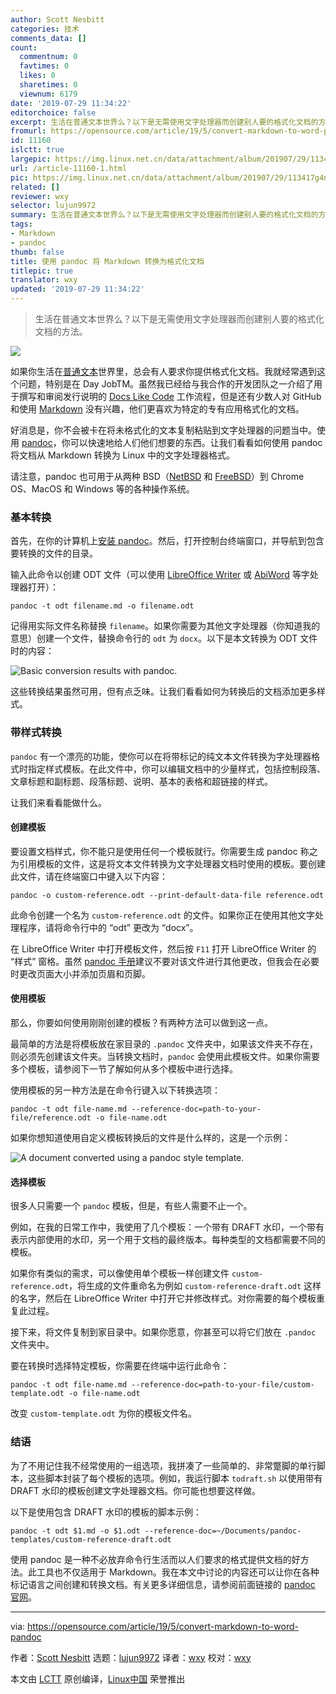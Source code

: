 ```yaml
---
author: Scott Nesbitt
categories: 技术
comments_data: []
count:
  commentnum: 0
  favtimes: 0
  likes: 0
  sharetimes: 0
  viewnum: 6179
date: '2019-07-29 11:34:22'
editorchoice: false
excerpt: 生活在普通文本世界么？以下是无需使用文字处理器而创建别人要的格式化文档的方法。
fromurl: https://opensource.com/article/19/5/convert-markdown-to-word-pandoc
id: 11160
islctt: true
largepic: https://img.linux.net.cn/data/attachment/album/201907/29/113417g4nyk0u8nnndn4b8.jpg
url: /article-11160-1.html
pic: https://img.linux.net.cn/data/attachment/album/201907/29/113417g4nyk0u8nnndn4b8.jpg.thumb.jpg
related: []
reviewer: wxy
selector: lujun9972
summary: 生活在普通文本世界么？以下是无需使用文字处理器而创建别人要的格式化文档的方法。
tags:
- Markdown
- pandoc
thumb: false
title: 使用 pandoc 将 Markdown 转换为格式化文档
titlepic: true
translator: wxy
updated: '2019-07-29 11:34:22'
---
```



> 
> 生活在普通文本世界么？以下是无需使用文字处理器而创建别人要的格式化文档的方法。
> 
> 
> 


![](/data/attachment/album/201907/29/113417g4nyk0u8nnndn4b8.jpg)


如果你生活在[普通文本](https://plaintextproject.online/)世界里，总会有人要求你提供格式化文档。我就经常遇到这个问题，特别是在 Day JobTM。虽然我已经给与我合作的开发团队之一介绍了用于撰写和审阅发行说明的 [Docs Like Code](https://www.docslikecode.com/) 工作流程，但是还有少数人对 GitHub 和使用 [Markdown](https://en.wikipedia.org/wiki/Markdown) 没有兴趣，他们更喜欢为特定的专有应用格式化的文档。


好消息是，你不会被卡在将未格式化的文本复制粘贴到文字处理器的问题当中。使用 [pandoc](https://pandoc.org/)，你可以快速地给人们他们想要的东西。让我们看看如何使用 pandoc 将文档从 Markdown 转换为 Linux 中的文字处理器格式。


请注意，pandoc 也可用于从两种 BSD（[NetBSD](https://www.netbsd.org/) 和 [FreeBSD](https://www.freebsd.org/)）到 Chrome OS、MacOS 和 Windows 等的各种操作系统。


### 基本转换


首先，在你的计算机上[安装 pandoc](https://pandoc.org/installing.html)。然后，打开控制台终端窗口，并导航到包含要转换的文件的目录。


输入此命令以创建 ODT 文件（可以使用 [LibreOffice Writer](https://www.libreoffice.org/discover/writer/) 或 [AbiWord](https://www.abisource.com/) 等字处理器打开）：



```
pandoc -t odt filename.md -o filename.odt
```

记得用实际文件名称替换 `filename`。如果你需要为其他文字处理器（你知道我的意思）创建一个文件，替换命令行的 `odt` 为 `docx`。以下是本文转换为 ODT 文件时的内容：


![Basic conversion results with pandoc.](/data/attachment/album/201907/29/113429xae6gh0orhehkiri.png "Basic conversion results with pandoc.")


这些转换结果虽然可用，但有点乏味。让我们看看如何为转换后的文档添加更多样式。


### 带样式转换


`pandoc` 有一个漂亮的功能，使你可以在将带标记的纯文本文件转换为字处理器格式时指定样式模板。在此文件中，你可以编辑文档中的少量样式，包括控制段落、文章标题和副标题、段落标题、说明、基本的表格和超链接的样式。


让我们来看看能做什么。


#### 创建模板


要设置文档样式，你不能只是使用任何一个模板就行。你需要生成 pandoc 称之为引用模板的文件，这是将文本文件转换为文字处理器文档时使用的模板。要创建此文件，请在终端窗口中键入以下内容：



```
pandoc -o custom-reference.odt --print-default-data-file reference.odt
```

此命令创建一个名为 `custom-reference.odt` 的文件。如果你正在使用其他文字处理程序，请将命令行中的 “odt” 更改为 “docx”。


在 LibreOffice Writer 中打开模板文件，然后按 `F11` 打开 LibreOffice Writer 的 “样式” 窗格。虽然 [pandoc 手册](https://pandoc.org/MANUAL.html)建议不要对该文件进行其他更改，但我会在必要时更改页面大小并添加页眉和页脚。


#### 使用模板


那么，你要如何使用刚刚创建的模板？有两种方法可以做到这一点。


最简单的方法是将模板放在家目录的 `.pandoc` 文件夹中，如果该文件夹不存在，则必须先创建该文件夹。当转换文档时，`pandoc` 会使用此模板文件。如果你需要多个模板，请参阅下一节了解如何从多个模板中进行选择。


使用模板的另一种方法是在命令行键入以下转换选项：



```
pandoc -t odt file-name.md --reference-doc=path-to-your-file/reference.odt -o file-name.odt
```

如果你想知道使用自定义模板转换后的文件是什么样的，这是一个示例：


![A document converted using a pandoc style template.](/data/attachment/album/201907/29/113439i264v0prtt92nwrc.png "A document converted using a pandoc style template.")


#### 选择模板


很多人只需要一个 `pandoc` 模板，但是，有些人需要不止一个。


例如，在我的日常工作中，我使用了几个模板：一个带有 DRAFT 水印，一个带有表示内部使用的水印，另一个用于文档的最终版本。每种类型的文档都需要不同的模板。


如果你有类似的需求，可以像使用单个模板一样创建文件 `custom-reference.odt`，将生成的文件重命名为例如 `custom-reference-draft.odt` 这样的名字，然后在 LibreOffice Writer 中打开它并修改样式。对你需要的每个模板重复此过程。


接下来，将文件复制到家目录中。如果你愿意，你甚至可以将它们放在 `.pandoc` 文件夹中。


要在转换时选择特定模板，你需要在终端中运行此命令：



```
pandoc -t odt file-name.md --reference-doc=path-to-your-file/custom-template.odt -o file-name.odt
```

改变 `custom-template.odt` 为你的模板文件名。


### 结语


为了不用记住我不经常使用的一组选项，我拼凑了一些简单的、非常蹩脚的单行脚本，这些脚本封装了每个模板的选项。例如，我运行脚本 `todraft.sh` 以使用带有 DRAFT 水印的模板创建文字处理器文档。你可能也想要这样做。


以下是使用包含 DRAFT 水印的模板的脚本示例：



```
pandoc -t odt $1.md -o $1.odt --reference-doc=~/Documents/pandoc-templates/custom-reference-draft.odt
```

使用 pandoc 是一种不必放弃命令行生活而以人们要求的格式提供文档的好方法。此工具也不仅适用于 Markdown。我在本文中讨论的内容还可以让你在各种标记语言之间创建和转换文档。有关更多详细信息，请参阅前面链接的 [pandoc 官网](https://pandoc.org/)。




---


via: <https://opensource.com/article/19/5/convert-markdown-to-word-pandoc>


作者：[Scott Nesbitt](https://opensource.com/users/scottnesbitt/users/jason-van-gumster/users/kikofernandez) 选题：[lujun9972](https://github.com/lujun9972) 译者：[wxy](https://github.com/wxy) 校对：[wxy](https://github.com/wxy)


本文由 [LCTT](https://github.com/LCTT/TranslateProject) 原创编译，[Linux中国](https://linux.cn/) 荣誉推出